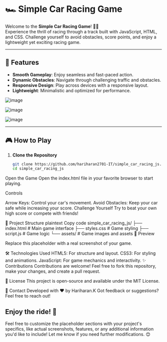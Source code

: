 # 🏎️ Simple Car Racing Game  

Welcome to the **Simple Car Racing Game**! 🚗💨  
Experience the thrill of racing through a track built with JavaScript, HTML, and CSS. Challenge yourself to avoid obstacles, score points, and enjoy a lightweight yet exciting racing game.  

---

## 🚀 Features  

- **Smooth Gameplay**: Enjoy seamless and fast-paced action.  
- **Dynamic Obstacles**: Navigate through challenging traffic and obstacles.  
- **Responsive Design**: Play across devices with a responsive layout.  
- **Lightweight**: Minimalistic and optimized for performance.
  
![image](https://github.com/user-attachments/assets/c35ef853-b716-4bdc-a9f4-ac28e24661c4)

![image](https://github.com/user-attachments/assets/47b307f2-6483-4718-8193-6d8353a1feec)

![image](https://github.com/user-attachments/assets/ad368d95-69ab-4d44-8a16-8b18faec6dde)




---

## 🎮 How to Play  

1. **Clone the Repository**  
   ```bash
   git clone https://github.com/hariharan2701-IT/simple_car_racing_js.git
   cd simple_car_racing_js
Open the Game
Open the index.html file in your favorite browser to start playing.

Controls

Arrow Keys: Control your car's movement.
Avoid Obstacles: Keep your car safe while increasing your score.
Challenge Yourself
Try to beat your own high score or compete with friends!

📂 Project Structure
plaintext
Copy code
simple_car_racing_js/
├── index.html        # Main game interface
├── styles.css        # Game styling
├── script.js         # Game logic
└── assets/           # Game images and assets
🌟 Preview

Replace this placeholder with a real screenshot of your game.

🛠️ Technologies Used
HTML5: For structure and layout.
CSS3: For styling and animations.
JavaScript: For game mechanics and interactivity.
✨ Contributions
Contributions are welcome! Feel free to fork this repository, make your changes, and create a pull request.

📜 License
This project is open-source and available under the MIT License.

📧 Contact
Developed with ❤️ by Hariharan.K
Got feedback or suggestions? Feel free to reach out!

Enjoy the ride! 🏁
---
Feel free to customize the placeholder sections with your project's specifics, like actual screenshots, features, or any additional information you'd like to include! Let me know if you need further modifications. 😊
